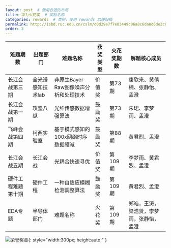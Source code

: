 ```yaml
---
layout: post  # 使用合适的布局
title: 华为火花奖  # 奖励名称
categories: rewards  # 类别，使用 rewards 以便归档
permalink: http://isbd.ruc.edu.cn/cslm/d0d29e7f7e83449c96a8c6da0d6de2c0.htm
order: 3
---
```


| 难题期数       | 出题部门                 | 难题名称                                   | 获奖类型   | 火花奖期数 | 解题核心成员                      |
| -------------- | ------------------------ | ------------------------------------------ | ---------- | ---------- | --------------------------------- |
| 长江会战第三期 | 全光谱感知技术lab        | 非原生Bayer Raw图像噪声分析和处理技术      | 价值奖     | 第73期     | 康欣来、黄倩楠、张静怡、孟澄      |
| 长江会战第一期 | 攻坚八纵                 | 光纤传感数据增强算法                       | 鼓励奖     | 第73期     | 朱珺、李梦雨、孟澄               |
| 飞峰会战第四期 | 柯西实验室               | 基于模式感知的100x网络时序数据缩减         | 鼓励奖     | 第88期     | 黄君烈、孟澄                     |
| 长江会战五期   | 长江会战                 | 光耦合快速寻优                             | 价值奖     | 第109期    | 李梦雨、黄君烈、孟澄             |
| 硬件工程难题第十期 | 硬件工程               | 一种自适应模糊检测调整算法                 | 鼓励奖     | 第109期    | 黄君烈、孟澄                     |
| EDA专题 | 半导体部门 | 难题名称 | 火花奖 | 第109期 |郑皓，王涛，梁浩贤，李梦雨，张静怡，孟澄 |
            
![荣誉奖章](../images/火花奖.jpg){: style="width:300px; height:auto;" }




